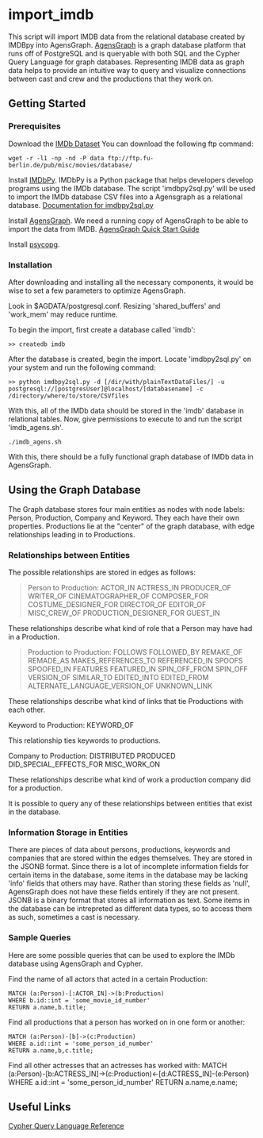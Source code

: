 # import_imdb
This script will import IMDB data from the relational database created by IMDBpy into AgensGraph. [AgensGraph](http://bitnine.net/agensgraph/) is a graph database platform that runs off of PostgreSQL and is queryable with both SQL and the Cypher Query Language for graph databases. Representing IMDB data as graph data helps to provide an intuitive way to query and visualize connections between cast and crew and the productions that they work on.

## Getting Started

### Prerequisites

Download the [IMDb Dataset](http://www.imdb.com/interfaces)
You can download the following ftp command:
```
wget -r -l1 -np -nd -P data ftp://ftp.fu-berlin.de/pub/misc/movies/database/
```

Install [IMDbPy](http://imdbpy.sourceforge.net/). IMDbPy is a Python package that helps developers develop programs using the IMDb database. The script 'imdbpy2sql.py' will be used to import the IMDb database CSV files into a Agensgraph as a relational database.
[Documentation for imdbpy2sql.py](http://imdbpy.sourceforge.net/docs/README.sqldb.txt)

Install [AgensGraph](https://github.com/bitnine-oss/agensgraph). We need a running copy of AgensGraph to be able to import the data from IMDB. [AgensGraph Quick Start Guide](http://bitnine.net/support/documents_backup/quick-start-guide-html/)

Install [psycopg](http://initd.org/psycopg/). 

### Installation

After downloading and installing all the necessary components, it would be wise to set a few parameters to optimize AgensGraph.

Look in $AGDATA/postgresql.conf. Resizing 'shared_buffers' and 'work_mem' may reduce runtime.

To begin the import, first create a database called 'imdb':

```
>> createdb imdb
```

After the database is created, begin the import. Locate 'imdbpy2sql.py' on your system and run the following command:

```
>> python imdbpy2sql.py -d [/dir/with/plainTextDataFiles/] -u postgresql://[postgresUser]@localhost/[databasename] -c /directory/where/to/store/CSVfiles
```

With this, all of the IMDb data should be stored in the 'imdb' database in relational tables. Now, give permissions to execute to and run the script 'imdb_agens.sh'.

```
./imdb_agens.sh
```

With this, there should be a fully functional graph database of IMDb data in AgensGraph.

## Using the Graph Database
The Graph database stores four main entities as nodes with node labels: Person, Production, Company and Keyword.
They each have their own properties. Productions lie at the "center" of the graph database, with edge relationships leading in to Productions.

### Relationships between Entities
The possible relationships are stored in edges as follows:

>Person to Production:
>ACTOR_IN
>ACTRESS_IN
>PRODUCER_OF
>WRITER_OF
>CINEMATOGRAPHER_OF
>COMPOSER_FOR
>COSTUME_DESIGNER_FOR
>DIRECTOR_OF
>EDITOR_OF
>MISC_CREW_OF
>PRODUCTION_DESIGNER_FOR
>GUEST_IN

These relationships describe what kind of role that a Person may have had in a Production.

>Production to Production:
>FOLLOWS
>FOLLOWED_BY
>REMAKE_OF
>REMADE_AS
>MAKES_REFERENCES_TO
>REFERENCED_IN
>SPOOFS
>SPOOFED_IN
>FEATURES
>FEATURED_IN
>SPIN_OFF_FROM
>SPIN_OFF
>VERSION_OF
>SIMILAR_TO
>EDITED_INTO
>EDITED_FROM
>ALTERNATE_LANGUAGE_VERSION_OF
>UNKNOWN_LINK

These relationships describe what kind of links that tie Productions with each other.

Keyword to Production:
KEYWORD_OF

This relationship ties keywords to productions.

Company to Production:
DISTRIBUTED
PRODUCED
DID_SPECIAL_EFFECTS_FOR
MISC_WORK_ON

These relationships describe what kind of work a production company did for a production.

It is possible to query any of these relationships between entities that exist in the database.

### Information Storage in Entities

There are pieces of data about persons, productions, keywords and companies that are stored within the edges themselves. They are stored in the JSONB format. Since there is a lot of incomplete information fields for certain items in the database, some items in the database may be lacking 'info' fields that others may have. Rather than storing these fields as 'null', AgensGraph does not have these fields entirely if they are not present. JSONB is a binary format that stores all information as text. Some items in the database can be intrepreted as different data types, so to access them as such, sometimes a cast is necessary.

### Sample Queries
Here are some possible queries that can be used to explore the IMDb database using AgensGraph and Cypher.

Find the name of all actors that acted in a certain Production:
```
MATCH (a:Person)-[:ACTOR_IN]->(b:Production)
WHERE b.id::int = 'some_movie_id_number'
RETURN a.name,b.title;
```

Find all productions that a person has worked on in one form or another:
```
MATCH (a:Person)-[b]->(c:Production)
WHERE a.id::int = 'some_person_id_number'
RETURN a.name,b,c.title;
```

Find all other actresses that an actresses has worked with:
MATCH (a:Person)-[b:ACTRESS_IN]->(c:Production)<-[d:ACTRESS_IN]-(e:Person)
WHERE a.id::int = 'some_person_id_number'
RETURN a.name,e.name;

## Useful Links

[Cypher Query Language Reference](https://neo4j.com/docs/cypher-refcard/current/)
